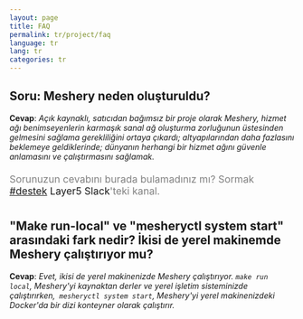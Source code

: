 ```yaml
---
layout: page
title: FAQ
permalink: tr/project/faq
language: tr
lang: tr
categories: tr
---
```


## Soru: Meshery neden oluşturuldu?

**Cevap**: _Açık kaynaklı, satıcıdan bağımsız bir proje olarak Meshery, hizmet ağı benimseyenlerin karmaşık sanal ağ oluşturma zorluğunun üstesinden gelmesini sağlama gerekliliğini ortaya çıkardı; altyapılarından daha fazlasını beklemeye geldiklerinde; dünyanın herhangi bir hizmet ağını güvenle anlamasını ve çalıştırmasını sağlamak._

<br />
<div class="center" style="color:gray;position:relative;top:-10px;font-size:1.25em;">
Sorunuzun cevabını burada bulamadınız mı? Sormak <a href="https://layer5io.slack.com/archives/C01AFD2D547">#destek</a> <a hre="http://slack.layer5.io/">Layer5 Slack</a>'teki kanal.</div>

## "Make run-local" ve "mesheryctl system start" arasındaki fark nedir? İkisi de yerel makinemde Meshery çalıştırıyor mu?

**Cevap**: _Evet, ikisi de yerel makinenizde Meshery çalıştırıyor. `make run local`, Meshery'yi kaynaktan derler ve yerel işletim sisteminizde çalıştırırken,` mesheryctl system start`, Meshery'yi yerel makinenizdeki Docker'da bir dizi konteyner olarak çalıştırır._

<!--Add other questions-->